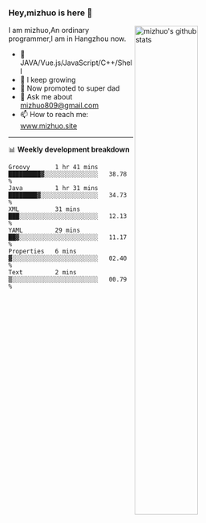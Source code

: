 ### Hey,mizhuo is here 👋

<img align="right" alt="mizhuo's github stats" width="50%" src="https://github-readme-stats.vercel.app/api?username=mizhuo&theme=tokyonight&show_icons=true">

I am mizhuo,An ordinary programmer,I am in Hangzhou now.

- 🔭 JAVA/Vue.js/JavaScript/C++/Shell
- 🌱 I keep growing
- 🤔 Now promoted to super dad
- 💬 Ask me about mizhuo809@gmail.com
- 📫 How to reach me: www.mizhuo.site

---
📊 **Weekly development breakdown**

<!--START_SECTION:waka-->

```text
Groovy       1 hr 41 mins    █████████▓░░░░░░░░░░░░░░░   38.78 %
Java         1 hr 31 mins    ████████▓░░░░░░░░░░░░░░░░   34.73 %
XML          31 mins         ███░░░░░░░░░░░░░░░░░░░░░░   12.13 %
YAML         29 mins         ██▓░░░░░░░░░░░░░░░░░░░░░░   11.17 %
Properties   6 mins          ▓░░░░░░░░░░░░░░░░░░░░░░░░   02.40 %
Text         2 mins          ▒░░░░░░░░░░░░░░░░░░░░░░░░   00.79 %
```

<!--END_SECTION:waka-->
